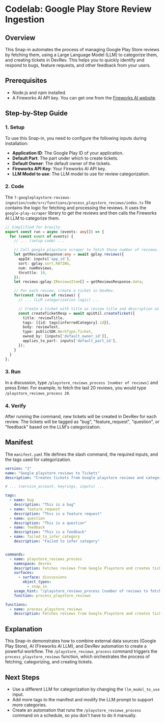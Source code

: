 # Codelab: Google Play Store Review Ingestion

## Overview
This Snap-in automates the process of managing Google Play Store reviews by fetching them, using a Large Language Model (LLM) to categorize them, and creating tickets in DevRev. This helps you to quickly identify and respond to bugs, feature requests, and other feedback from your users.

## Prerequisites
- Node.js and npm installed.
- A Fireworks AI API key. You can get one from the [Fireworks AI website](https://readme.fireworks.ai/docs/quickstart).

## Step-by-Step Guide

### 1. Setup
To use this Snap-in, you need to configure the following inputs during installation:
- **Application ID**: The Google Play ID of your application.
- **Default Part**: The part under which to create tickets.
- **Default Owner**: The default owner of the tickets.
- **Fireworks API Key**: Your Fireworks AI API key.
- **LLM Model to use**: The LLM model to use for review categorization.

### 2. Code
The `7-googleplaystore-reviews-ingestion/code/src/functions/process_playstore_reviews/index.ts` file contains the logic for fetching and processing the reviews. It uses the `google-play-scraper` library to get the reviews and then calls the Fireworks AI LLM to categorize them.

```typescript
// Simplified for brevity
export const run = async (events: any[]) => {
  for (const event of events) {
    // ... (setup code) ...

    // Call google playstore scraper to fetch those number of reviews.
    let getReviewsResponse:any = await gplay.reviews({
      appId: inputs['app_id'],
      sort: gplay.sort.RATING,
      num: numReviews,
      throttle: 10,
    });
    let reviews:gplay.IReviewsItem[] = getReviewsResponse.data;

    // For each review, create a ticket in DevRev.
    for(const review of reviews) {
      // ... (LLM categorization logic) ...

      // Create a ticket with title as review title and description as review text.
      const createTicketResp = await apiUtil.createTicket({
        title: reviewTitle,
        tags: [{id: tags[inferredCategory].id}],
        body: reviewText,
        type: publicSDK.WorkType.Ticket,
        owned_by: [inputs['default_owner_id']],
        applies_to_part: inputs['default_part_id'],
      });
    }
  }
};
```

### 3. Run
In a discussion, type `/playstore_reviews_process [number of reviews]` and press Enter. For example, to fetch the last 20 reviews, you would type `/playstore_reviews_process 20`.

### 4. Verify
After running the command, new tickets will be created in DevRev for each review. The tickets will be tagged as "bug", "feature_request", "question", or "feedback" based on the LLM's categorization.

## Manifest
The `manifest.yaml` file defines the slash command, the required inputs, and the tags used for categorization.

```yaml
version: "2"
name: "Google playstore reviews to Tickets"
description: "Creates tickets from Google playstore reviews and categorize them into one-of `bug`, `feedback`, `feature_request` or `question`."

# ... (service_account, keyrings, inputs) ...

tags:
  - name: bug
    description: "This is a bug"
  - name: feature_request
    description: "This is a feature request"
  - name: question
    description: "This is a question"
  - name: feedback
    description: "This is a feedback"
  - name: failed_to_infer_category
    description: "Failed to infer category"


commands:
  - name: playstore_reviews_process
    namespace: devrev
    description: Fetches reviews from Google Playstore and creates tickets
    surfaces:
      - surface: discussions
        object_types:
          - snap_in
    usage_hint: "/playstore_reviews_process [number of reviews to fetch and process]"
    function: process_playstore_reviews

functions:
  - name: process_playstore_reviews
    description: Fetches reviews from Google Playstore and creates tickets
```

## Explanation
This Snap-in demonstrates how to combine external data sources (Google Play Store), AI (Fireworks AI LLM), and DevRev automation to create a powerful workflow. The `/playstore_reviews_process` command triggers the `process_playstore_reviews` function, which orchestrates the process of fetching, categorizing, and creating tickets.

## Next Steps
- Use a different LLM for categorization by changing the `llm_model_to_use` input.
- Add more tags to the manifest and modify the LLM prompt to support more categories.
- Create an automation that runs the `/playstore_reviews_process` command on a schedule, so you don't have to do it manually.
